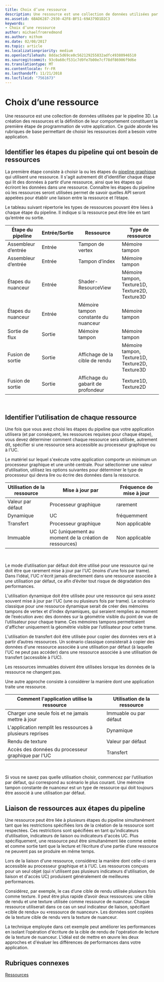 ```yaml
---
title: Choix d’une ressource
description: Une ressource est une collection de données utilisées par le pipeline 3D.
ms.assetid: 6BAD6287-2930-42F8-BF51-69A379D1D2C3
keywords:
- Choix d’une ressource
author: michaelfromredmond
ms.author: mithom
ms.date: 02/08/2017
ms.topic: article
ms.localizationpriority: medium
ms.openlocfilehash: 8ddac5d69ce0c562129255832adfc49380946510
ms.sourcegitcommit: 93c0a60cf531c7d9fe7b00e7cf78df86906f9d6e
ms.translationtype: MT
ms.contentlocale: fr-FR
ms.lasthandoff: 11/21/2018
ms.locfileid: "7561673"
---
```

# <a name="choosing-a-resource"></a>Choix d’une ressource


Une ressource est une collection de données utilisées par le pipeline 3D. La création des ressources et la définition de leur comportement constituent la première étape de programmation de votre application. Ce guide aborde les rubriques de base permettant de choisir les ressources dont a besoin votre application.

## <a name="span-ididentifybindingspanspan-ididentifybindingspanspan-ididentifybindingspanidentify-pipeline-stages-that-need-resources"></a><span id="Identify_Binding"></span><span id="identify_binding"></span><span id="IDENTIFY_BINDING"></span>Identifier les étapes du pipeline qui ont besoin de ressources


La première étape consiste à choisir la ou les étapes du [pipeline graphique](graphics-pipeline.md) qui utilisent une ressource. Il s'agit autrement dit d'identifier chaque étape qui lit des données à partir d’une ressource, ainsi que les étapes qui écriront les données dans une ressource. Connaître les étapes du pipeline où les ressources seront utilisées permet de savoir quelles API seront appelées pour établir une liaison entre la ressource et l’étape.

Le tableau suivant répertorie les types de ressources pouvant être liées à chaque étape du pipeline. Il indique si la ressource peut être liée en tant qu’entrée ou sortie.

| Étape du pipeline  | Entrée/Sortie | Ressource               | Type de ressource                           |
|-----------------|--------|------------------------|-----------------------------------------|
| Assembleur d’entrée | Entrée     | Tampon de vertex          | Mémoire tampon                                  |
| Assembleur d’entrée | Entrée     | Tampon d’index           | Mémoire tampon                                  |
| Étapes du nuanceur   | Entrée     | Shader-ResourceView    | Mémoire tampon, Texture1D, Texture2D, Texture3D |
| Étapes du nuanceur   | Entrée     | Mémoire tampon constante du nuanceur | Mémoire tampon                                  |
| Sortie de flux   | Sortie    | Mémoire tampon                 | Mémoire tampon                                  |
| Fusion de sortie   | Sortie    | Affichage de la cible de rendu     | Mémoire tampon, Texture1D, Texture2D, Texture3D |
| Fusion de sortie   | Sortie    | Affichage du gabarit de profondeur     | Texture1D, Texture2D                    |

 

## <a name="span-ididentifyusagespanspan-ididentifyusagespanspan-ididentifyusagespanidentify-how-each-resource-will-be-used"></a><span id="Identify_Usage"></span><span id="identify_usage"></span><span id="IDENTIFY_USAGE"></span>Identifier l’utilisation de chaque ressource


Une fois que vous avez choisi les étapes du pipeline que votre application utilisera (et par conséquent, les ressources requises pour chaque étape), vous devez déterminer comment chaque ressource sera utilisée, autrement dit, spécifier si une ressource sera accessible au processeur graphique ou à l'UC.

Le matériel sur lequel s'exécute votre application comporte un minimum un processeur graphique et une unité centrale. Pour sélectionner une valeur d’utilisation, utilisez les options suivantes pour déterminer le type de processeur qui devra lire ou écrire des données dans la ressource.

| Utilisation de la ressource | Mise à jour par                    | Fréquence de mise à jour |
|----------------|--------------------------------------|---------------------|
| Valeur par défaut        | Processeur graphique                                  | rarement        |
| Dynamique        | UC                                  | fréquemment          |
| Transfert        | Processeur graphique                                  | Non applicable                 |
| Immuable      | UC (uniquement au moment de la création de ressources) | Non applicable                 |

 

Le mode d’utilisation par défaut doit être utilisé pour une ressource qui ne doit être que rarement mise à jour par l'UC (moins d'une fois par trame). Dans l’idéal, l'UC n'écrit jamais directement dans une ressource associée à une utilisation par défaut, ce afin d’éviter tout risque de dégradation des performances.

L'utilisation dynamique doit être utilisée pour une ressource qui sera assez souvent mise à jour par l'UC (une ou plusieurs fois par trame). Le scénario classique pour une ressource dynamique serait de créer des mémoires tampons de vertex et d’index dynamiques, qui seraient remplies au moment de l’exécution avec des données sur la géométrie visible du point de vue de l’utilisateur pour chaque trame. Ces mémoires tampons permettraient d'afficher uniquement la géométrie visible par l’utilisateur pour cette trame.

L'utilisation de transfert doit être utilisée pour copier des données vers et à partir d’autres ressources. Un scénario classique consisterait à copier des données d'une ressource associée à une utilisation par défaut (à laquelle l'UC ne peut pas accéder) dans une ressource associée à une utilisation de transfert (accessible à l'UC).

Les ressources immuables doivent être utilisées lorsque les données de la ressource ne changent pas.

Une autre approche consiste à considérer la manière dont une application traite une ressource.

| Comment l'application utilise la ressource     | Utilisation de la ressource       |
|---------------------------------------|----------------------|
| Charger une seule fois et ne jamais mettre à jour            | Immuable ou par défaut |
| L'application remplit les ressources à plusieurs reprises | Dynamique              |
| Rendu de texture                     | Valeur par défaut              |
| Accès des données du processeur graphique par l'UC                | Transfert              |

 

Si vous ne savez pas quelle utilisation choisir, commencez par l’utilisation par défaut, qui correspond au scénario le plus courant. Une mémoire tampon constante de nuanceur est un type de ressource qui doit toujours être associé à une utilisation par défaut.

## <a name="span-idresourcetypesandpipelinestagesspanspan-idresourcetypesandpipelinestagesspanspan-idresourcetypesandpipelinestagesspanbinding-resources-to-pipeline-stages"></a><span id="Resource_Types_and_Pipeline_stages"></span><span id="resource_types_and_pipeline_stages"></span><span id="RESOURCE_TYPES_AND_PIPELINE_STAGES"></span>Liaison de ressources aux étapes du pipeline


Une ressource peut être liée à plusieurs étapes du pipeline simultanément tant que les restrictions spécifiées lors de la création de la ressource sont respectées. Ces restrictions sont spécifiées en tant qu'indicateurs d’utilisation, indicateurs de liaison ou indicateurs d'accès UC. Plus spécifiquement, une ressource peut être simultanément liée comme entrée et comme sortie tant que la lecture et l’écriture d'une partie d’une ressource ne peuvent pas se produire en même temps.

Lors de la liaison d'une ressource, considérez la manière dont celle-ci sera accessible au processeur graphique et à l'UC. Les ressources conçues pour un seul objet (qui n'utilisent pas plusieurs indicateurs d'utilisation, de liaison et d'accès UC) produisent généralement de meilleures performances.

Considérez, par exemple, le cas d’une cible de rendu utilisée plusieurs fois comme texture. Il peut être plus rapide d’avoir deux ressources: une cible de rendu et une texture utilisée comme ressource de nuanceur. Chaque ressource utiliserait dans ce cas un seul indicateur de liaison, spécifiant «cible de rendu» ou «ressource de nuanceur». Les données sont copiées de la texture cible de rendu vers la texture de nuanceur.

La technique employée dans cet exemple peut améliorer les performances en isolant l’opération d'écriture de la cible de rendu de l'opération de lecture de la texture de nuanceur. L'idéal est de mettre en œuvre les deux approches et d'évaluer les différences de performances dans votre application.

## <a name="span-idrelated-topicsspanrelated-topics"></a><span id="related-topics"></span>Rubriques connexes


[Ressources](resources.md)

 

 




